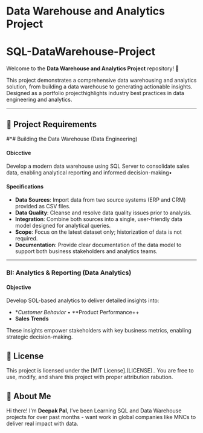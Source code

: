# Data Warehouse and Analytics Project

# SQL-DataWarehouse-Project

Welcome to the **Data Warehouse and Analytics Project** repository! 🚀

This project demonstrates a comprehensive data warehousing and analytics solution, from building a data warehouse to generating actionable insights. Designed as a portfolio projecthighlights industry best practices in data engineering and analytics.

-------
## 🚀 Project Requirements

#*# Building the Data Warehouse (Data Engineering)

#### Obicctive
Develop a modern data warehouse using SQL Server to consolidate sales data, enabling analytical reporting and informed decision-making•

#### Specifications
- **Data Sources**: Import data from two source systems (ERP and CRM) provided as CSV files.
- **Data Quality**: Cleanse and resolve data quality issues prior to analysis.
- **Integration**: Combine both sources into a single, user-friendly data model designed for analytical queries.
- **Scope**: Focus on the latest dataset only; historization of data is not required.
- **Documentation**: Provide clear documentation of the data model to support both business stakeholders and analytics teams.

-------

### BI: Analytics & Reporting (Data Analytics)

#### Objective
Develop SOL-based analytics to deliver detailed insights into:
- **Customer Behavior*
• **Product Performance++
- **Sales Trends**

These insights empower stakeholders with key business metrics, enabling strategic decision-making.




## 🪪 License

This project is licensed under the [MIT License].(LICENSE).. You are free to use, modify, and share this project with proper attribution
rabution.


## 🌟 About Me

Hi there! I'm **Deepak Pal**, I’ve been Learning SQL and Data Warehouse projects for over past months - want work in global companies like MNCs to deliver real impact with data.

